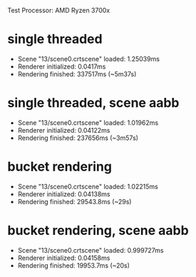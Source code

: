 Test Processor: AMD Ryzen 3700x
# single threaded
- Scene "13/scene0.crtscene" loaded: 1.25039ms
- Renderer initialized: 0.0417ms
- Rendering finished: 337517ms (~5m37s)
# single threaded, scene aabb
- Scene "13/scene0.crtscene" loaded: 1.01962ms
- Renderer initialized: 0.04122ms
- Rendering finished: 237656ms (~3m57s)
# bucket rendering
- Scene "13/scene0.crtscene" loaded: 1.02215ms
- Renderer initialized: 0.04138ms
- Rendering finished: 29543.8ms (~29s)
# bucket rendering, scene aabb
- Scene "13/scene0.crtscene" loaded: 0.999727ms
- Renderer initialized: 0.04158ms
- Rendering finished: 19953.7ms (~20s)
